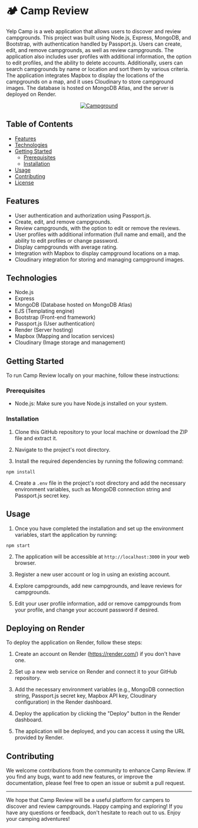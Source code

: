 # 🏕 Camp Review

Yelp Camp is a web application that allows users to discover and review campgrounds. This project was built using Node.js, Express, MongoDB, and Bootstrap, with authentication handled by Passport.js. Users can create, edit, and remove campgrounds, as well as review campgrounds. The application also includes user profiles with additional information, the option to edit profiles, and the ability to delete accounts. Additionally, users can search campgrounds by name or location and sort them by various criteria. The application integrates Mapbox to display the locations of the campgrounds on a map, and it uses Cloudinary to store campground images. The database is hosted on MongoDB Atlas, and the server is deployed on Render.

<a href="https://campingreview.onrender.com">
 <p align="center">
  <img src="./camp_review.png"350" alt="Campground"
 </p>
</a>

## Table of Contents

- [Features](#features)
- [Technologies](#technologies)
- [Getting Started](#getting-started)
  - [Prerequisites](#prerequisites)
  - [Installation](#installation)
- [Usage](#usage)
- [Contributing](#contributing)
- [License](#license)

## Features

- User authentication and authorization using Passport.js.
- Create, edit, and remove campgrounds.
- Review campgrounds, with the option to edit or remove the reviews.
- User profiles with additional information (full name and email), and the ability to edit profiles or change password.
- Display campgrounds with average rating.
- Integration with Mapbox to display campground locations on a map.
- Cloudinary integration for storing and managing campground images.

## Technologies

- Node.js
- Express
- MongoDB (Database hosted on MongoDB Atlas)
- EJS (Templating engine)
- Bootstrap (Front-end framework)
- Passport.js (User authentication)
- Render (Server hosting)
- Mapbox (Mapping and location services)
- Cloudinary (Image storage and management)

## Getting Started

To run Camp Review locally on your machine, follow these instructions:

### Prerequisites

- Node.js: Make sure you have Node.js installed on your system.

### Installation

1. Clone this GitHub repository to your local machine or download the ZIP file and extract it.

2. Navigate to the project's root directory.

3. Install the required dependencies by running the following command:

`npm install`

4. Create a `.env` file in the project's root directory and add the necessary environment variables, such as MongoDB connection string and Passport.js secret key.

## Usage

1. Once you have completed the installation and set up the environment variables, start the application by running:

`npm start`

2. The application will be accessible at `http://localhost:3000` in your web browser.

3. Register a new user account or log in using an existing account.

4. Explore campgrounds, add new campgrounds, and leave reviews for campgrounds.

5. Edit your user profile information, add or remove campgrounds from your profile, and change your account password if desired.

## Deploying on Render

To deploy the application on Render, follow these steps:

1. Create an account on Render (https://render.com/) if you don't have one.

2. Set up a new web service on Render and connect it to your GitHub repository.

3. Add the necessary environment variables (e.g., MongoDB connection string, Passport.js secret key, Mapbox API key, Cloudinary configuration) in the Render dashboard.

4. Deploy the application by clicking the "Deploy" button in the Render dashboard.

5. The application will be deployed, and you can access it using the URL provided by Render.

## Contributing

We welcome contributions from the community to enhance Camp Review. If you find any bugs, want to add new features, or improve the documentation, please feel free to open an issue or submit a pull request.

---

We hope that Camp Review will be a useful platform for campers to discover and review campgrounds. Happy camping and exploring! If you have any questions or feedback, don't hesitate to reach out to us. Enjoy your camping adventures!
